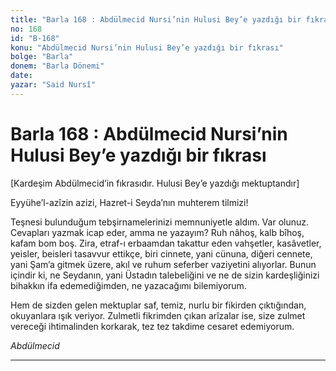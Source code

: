 ```yaml
---
title: "Barla 168 : Abdülmecid Nursi’nin Hulusi Bey’e yazdığı bir fıkrası"
no: 168
id: "B-168"
konu: "Abdülmecid Nursi’nin Hulusi Bey’e yazdığı bir fıkrası"
bolge: "Barla"
donem: "Barla Dönemi"
date: 
yazar: "Said Nursî"
---
```


# Barla 168 : Abdülmecid Nursi’nin Hulusi Bey’e yazdığı bir fıkrası

<p class="takdim">[Kardeşim Abdülmecid’in fıkrasıdır. Hulusi Bey’e yazdığı mektuptandır]</p>

Eyyühe’l-azîzin azizi, Hazret-i Seyda’nın muhterem tilmizi!

Teşnesi bulunduğum tebşirnamelerinizi memnuniyetle aldım. Var olunuz. Cevapları yazmak icap eder, amma ne yazayım? Ruh nâhoş, kalb bîhoş, kafam bom boş. Zira, etraf-ı erbaamdan takattur eden vahşetler, kasâvetler, yeisler, beisleri tasavvur ettikçe, biri cinnete, yani cünuna, diğeri cennete, yani Şam’a gitmek üzere, akıl ve ruhum seferber vaziyetini alıyorlar. Bunun içindir ki, ne Seydanın, yani Üstadın talebeliğini ve ne de sizin kardeşliğinizi bihakkın ifa edemediğimden, ne yazacağımı bilemiyorum.

Hem de sizden gelen mektuplar saf, temiz, nurlu bir fikirden çıktığından, okuyanlara ışık veriyor. Zulmetli fikrimden çıkan arîzalar ise, size zulmet vereceği ihtimalinden korkarak, tez tez takdime cesaret edemiyorum.

*Abdülmecid*

***
